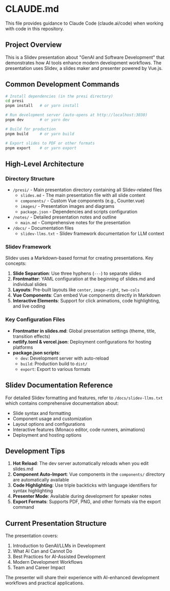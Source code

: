 # CLAUDE.md

This file provides guidance to Claude Code (claude.ai/code) when working with code in this repository.

## Project Overview

This is a Slidev presentation about "GenAI and Software Development" that demonstrates how AI tools enhance modern development workflows. The presentation uses Slidev, a slides maker and presenter powered by Vue.js.

## Common Development Commands

```bash
# Install dependencies (in the presi directory)
cd presi
pnpm install   # or yarn install

# Run development server (auto-opens at http://localhost:3030)
pnpm dev       # or yarn dev

# Build for production
pnpm build     # or yarn build

# Export slides to PDF or other formats
pnpm export    # or yarn export
```

## High-Level Architecture

### Directory Structure
- `/presi/` - Main presentation directory containing all Slidev-related files
  - `slides.md` - The main presentation file with all slide content
  - `components/` - Custom Vue components (e.g., Counter.vue)
  - `images/` - Presentation images and diagrams
  - `package.json` - Dependencies and scripts configuration
- `/notes/` - Detailed presentation notes and outline
  - `main.md` - Comprehensive notes for the presentation
- `/docs/` - Documentation files
  - `slidev-llms.txt` - Slidev framework documentation for LLM context

### Slidev Framework

Slidev uses a Markdown-based format for creating presentations. Key concepts:

1. **Slide Separation**: Use three hyphens (`---`) to separate slides
2. **Frontmatter**: YAML configuration at the beginning of slides.md and individual slides
3. **Layouts**: Pre-built layouts like `center`, `image-right`, `two-cols`
4. **Vue Components**: Can embed Vue components directly in Markdown
5. **Interactive Elements**: Support for click animations, code highlighting, and live coding

### Key Configuration Files

- **Frontmatter in slides.md**: Global presentation settings (theme, title, transition effects)
- **netlify.toml & vercel.json**: Deployment configurations for hosting platforms
- **package.json scripts**:
  - `dev`: Development server with auto-reload
  - `build`: Production build to `dist/`
  - `export`: Export to various formats

## Slidev Documentation Reference

For detailed Slidev formatting and features, refer to `/docs/slidev-llms.txt` which contains comprehensive documentation about:
- Slide syntax and formatting
- Component usage and customization
- Layout options and configurations
- Interactive features (Monaco editor, code runners, animations)
- Deployment and hosting options

## Development Tips

1. **Hot Reload**: The dev server automatically reloads when you edit slides.md
2. **Component Auto-Import**: Vue components in the `components/` directory are automatically available
3. **Code Highlighting**: Use triple backticks with language identifiers for syntax highlighting
4. **Presenter Mode**: Available during development for speaker notes
5. **Export Formats**: Supports PDF, PNG, and other formats via the export command

## Current Presentation Structure

The presentation covers:
1. Introduction to GenAI/LLMs in Development
2. What AI Can and Cannot Do
3. Best Practices for AI-Assisted Development
4. Modern Development Workflows
5. Team and Career Impact

The presenter will share their experience with AI-enhanced development workflows and practical applications.